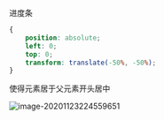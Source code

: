 进度条

```css
{
    position: absolute;
    left: 0;
    top: 0;
    transform: translate(-50%, -50%);
}
```

使得元素居于父元素开头居中

![image-20201123224559651](C:\Users\沉宵\AppData\Roaming\Typora\typora-user-images\image-20201123224559651.png)